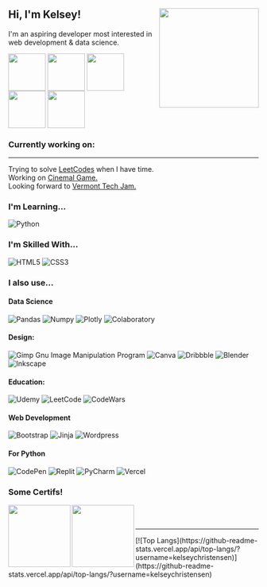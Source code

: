 <h2 align="left">Hi, I'm Kelsey! <img align="right" src="https://media.giphy.com/media/YPQ62IX4xd60xJDaBu/giphy.gif" width="200"></h2>

<p align="left">I'm an aspiring developer most interested in web development & data science.</p>
<a href="https://dribbble.com/kelseychristensen"><img align="center" src="https://img.icons8.com/clouds/512/dribbble.png" height="75"/></a>
<a href="https://instagram.com/kelseyxtensen" ><img align="center" src="https://img.icons8.com/clouds/512/instagram-new--v3.png" height="75"/></a>
<a href="http://kelseychristensen.com/"><img align="center" src="https://img.icons8.com/clouds/512/web.png" height="75"/></a>
<a href="mailto:kelsey.c.christensen@gmail.com"><img align="center" src="https://img.icons8.com/clouds/512/open-envelope.png" height="75"/></a>
<a href="https://www.linkedin.com/in/kelsey-christensen-a48b20109/"><img align="center" src="https://img.icons8.com/clouds/512/linkedin.png" height="75"/></a>


### Currently working on: 
<hr>

Trying to solve <a href="https://leetcode.com/kelseychristensen/">LeetCodes</a> when I have time. <br>
Working on <a href=https://github.com/kelseychristensen/cinemal>Cinemal Game.</a><br>
Looking forward to <a href="https://techjamvt.com/">Vermont Tech Jam.</a><br>

### I'm Learning...
![Python](https://img.shields.io/badge/python-3670A0?style=for-the-badge&logo=python&logoColor=ffdd54)

### I'm Skilled With... 
![HTML5](https://img.shields.io/badge/html5-%23E34F26.svg?style=for-the-badge&logo=html5&logoColor=white)
![CSS3](https://img.shields.io/badge/css3-%231572B6.svg?style=for-the-badge&logo=css3&logoColor=white)

### I also use... 
#### Data Science 
![Pandas](https://img.shields.io/badge/Pandas-2C2D72?style=for-the-badge&logo=pandas&logoColor=white)
![Numpy](https://img.shields.io/badge/Numpy-777BB4?style=for-the-badge&logo=numpy&logoColor=white)
![Plotly](https://img.shields.io/badge/Plotly-239120?style=for-the-badge&logo=plotly&logoColor=white)
![Colaboratory](https://img.shields.io/badge/Colab-F9AB00?style=for-the-badge&logo=googlecolab&color=525252)

#### Design: 
![Gimp Gnu Image Manipulation Program](https://img.shields.io/badge/Gimp-657D8B?style=for-the-badge&logo=gimp&logoColor=FFFFFF)
![Canva](https://img.shields.io/badge/Canva-%2300C4CC.svg?style=for-the-badge&logo=Canva&logoColor=white)
![Dribbble](https://img.shields.io/badge/Dribbble-EA4C89?style=for-the-badge&logo=dribbble&logoColor=white)
![Blender](https://img.shields.io/badge/blender-%23F5792A.svg?style=for-the-badge&logo=blender&logoColor=white)
![Inkscape](https://img.shields.io/badge/Inkscape-000000?style=for-the-badge&logo=Inkscape&logoColor=white)

#### Education: 
![Udemy](https://img.shields.io/badge/Udemy-A435F0?style=for-the-badge&logo=Udemy&logoColor=white)
![LeetCode](https://img.shields.io/badge/-LeetCode-FFA116?style=for-the-badge&logo=LeetCode&logoColor=black) 
![CodeWars](https://img.shields.io/badge/Codewars-B1361E?style=for-the-badge&logo=Codewars&logoColor=white)

#### Web Development
![Bootstrap](https://img.shields.io/badge/bootstrap-%23563D7C.svg?style=for-the-badge&logo=bootstrap&logoColor=white)
![Jinja](https://img.shields.io/badge/jinja-white.svg?style=for-the-badge&logo=jinja&logoColor=black)
![Wordpress](https://img.shields.io/badge/Wordpress-21759B?style=for-the-badge&logo=wordpress&logoColor=white) 

#### For Python

![CodePen](https://img.shields.io/badge/Codepen-000000?style=for-the-badge&logo=codepen&logoColor=white)
![Replit](https://img.shields.io/badge/Replit-DD1200?style=for-the-badge&logo=Replit&logoColor=white)
![PyCharm](https://img.shields.io/badge/pycharm-143?style=for-the-badge&logo=pycharm&logoColor=black&color=black&labelColor=green)
![Vercel](https://img.shields.io/badge/Vercel-000000?style=for-the-badge&logo=vercel&logoColor=white)

### Some Certifs! 

<a href="https://api.badgr.io/public/assertions/Sdjxhb08Rq-DmkvSKVfy8w?identity__email=kchristensen%40vtvlc.org"><img align="left" src="https://api.badgr.io/public/assertions/Sdjxhb08Rq-DmkvSKVfy8w/image" height="125"/></a>

<a href="https://api.badgr.io/public/assertions/uQWvyBglTci15YkYZpbRug?identity__email=kchristensen%40vtvlc.org"><img align="left" src="https://api.badgr.io/public/assertions/Sdjxhb08Rq-DmkvSKVfy8w/image" height="125"/></a><br>
<br>
<hr>
[![Top Langs](https://github-readme-stats.vercel.app/api/top-langs/?username=kelseychristensen)](https://github-readme-stats.vercel.app/api/top-langs/?username=kelseychristensen)



